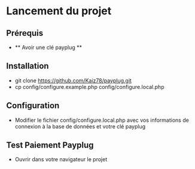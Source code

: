 Lancement du projet 
===================
## Prérequis
- ** Avoir une clé payplug **

## Installation
- git clone https://github.com/Kaiz78/payplug.git
- cp config/configure.example.php config/configure.local.php

## Configuration
- Modifier le fichier config/configure.local.php avec vos informations de connexion à la base de données et votre clé payplug

## Test Paiement Payplug
- Ouvrir dans votre navigateur le projet